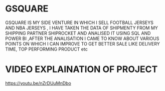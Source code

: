 # GSQUARE
GSQUARE IS MY SIDE VENTURE IN WHICH I SELL FOOTBALL JERSEYS AND NBA JERSEYS , I HAVE TAKEN THE DATA OF SHIPMENTY FROM MY SHIPPING PARTNER SHIPROCKET AND ANALISED IT USING SQL AND POWER BI ,AFTER THE ANALISATION I CAME TO KNOW ABOUT VARIOUS POINTS ON WHICH I CAN IMPROVE TO GET BETTER SALE LIKE DELIVERY TIME, TOP PERFORMING PRODUCT etc

# VIDEO EXPLAINATION OF PROJECT
https://youtu.be/nZrDUuMnDbo
